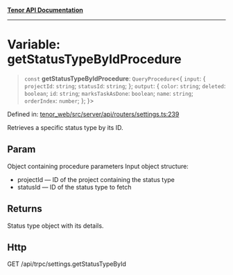 [**Tenor API Documentation**](../../README.md)

***

# Variable: getStatusTypeByIdProcedure

> `const` **getStatusTypeByIdProcedure**: `QueryProcedure`\<\{ `input`: \{ `projectId`: `string`; `statusId`: `string`; \}; `output`: \{ `color`: `string`; `deleted`: `boolean`; `id`: `string`; `marksTaskAsDone`: `boolean`; `name`: `string`; `orderIndex`: `number`; \}; \}\>

Defined in: [tenor\_web/src/server/api/routers/settings.ts:239](https://github.com/Apantli/Tenor/blob/b33873959b5093fc3e3d66ac4f230a78a6395bbd/tenor_web/src/server/api/routers/settings.ts#L239)

Retrieves a specific status type by its ID.

## Param

Object containing procedure parameters
Input object structure:
- projectId — ID of the project containing the status type
- statusId — ID of the status type to fetch

## Returns

Status type object with its details.

## Http

GET /api/trpc/settings.getStatusTypeById
